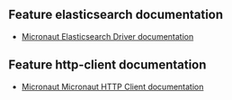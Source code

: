 ## Feature elasticsearch documentation

- [Micronaut Elasticsearch Driver documentation](https://micronaut-projects.github.io/micronaut-elasticsearch/latest/guide/index.html)

## Feature http-client documentation

- [Micronaut Micronaut HTTP Client documentation](https://docs.micronaut.io/latest/guide/index.html#httpClient)

